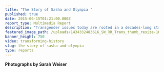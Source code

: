 ```yaml
---
title: "The Story of Sasha and Olympia "
published: true
date: 2015-06-15T01:21:00.000Z
report_type: Multimedia Report
description: "Transgender issues today are rooted in a decades-long struggle for inclusion. "
featured_image_path: /uploads/1434332483616_SW_RR_Trans_thumb_resize-1600px.jpg
banner_height: 750
video: transforming-history
slug: the-story-of-sasha-and-olympia
type: reports
---
```


**Photographs by Sarah Weiser**
